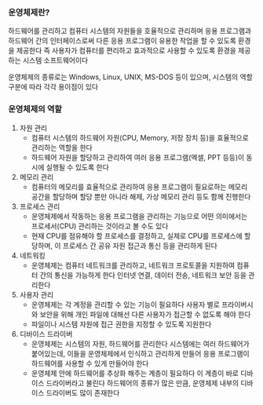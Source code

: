 ### 운영체제란?

하드웨어를 관리하고 컴퓨터 시스템의 자원들을 호율적으로 관리하며 응용 프로그램과 하드웨어 간의 인터페이스로써 다른 응용 프로그램이 유용한 작업을 할 수 있도록 환경을 제공한다 즉 사용자가 컴퓨터를 편리하고 효과적으로 사용할 수 있도록 환경을 제공하는 시스템 소프트웨어이다

운영체제의 종류로는 Windows, Linux, UNIX, MS-DOS 등이 있으며, 시스템의 역할 구분에 따라 각각 용이점이 있다

### 운영체제의 역할

1. 자원 관리
    - 컴퓨터 시스템의 하드웨어 자원(CPU, Memory, 저장 장치 등)을 효율적으로 관리하는 역할을 한다
    - 하드웨어 자원을 할당하고 관리하여 여러 응용 프로그램(엑셀, PPT 등등)이 동시에 실행될 수 있도록 한다
2. 메모리 관리
    - 컴퓨터의 메모리를 효율적으로 관리하여 응용 프로그램이 필요로하는 메모리 공간을 할당하며 할당 뿐만 아니라 해제, 가상 메모리 관리 등도 함께 진행한다
3. 프로세스 관리
    - 운영체제에서 작동하는 응용 프로그램을 관리하는 기능으로 어떤 의미에서는 프로세서(CPU) 관리하는 것이라고 볼 수도 있다
    - 현재 CPU를 점유해야 할 프로세스를 결정하고, 실제로 CPU를 프로세스에 할당하며, 이 프로세스 간 공유 자원 접근과 통신 등을 관리하게 된다
4. 네트워킹
    - 운영체제는 컴퓨터 네트워크를 관리하고, 네트워크 프로토콜을 지원하여 컴퓨터 간의 통신을 가능하게 한다 인터넷 연결, 데이터 전송, 네트워크 보안 등을 관리한다
5. 사용자 관리
    - 운영체제는 각 계정을 관리할 수 있는 기능이 필요하다 사용자 별로 프라이버시와 보안을 위해 개인 파일에 대해선 다른 사용자가 접근할 수 없도록 해야 한다
    - 파일이나 시스템 자원에 접근 권한을 지정할 수 있도록 지원한다
6. 디바이스 드라이버
    - 운영체제는 시스템의 자원, 하드웨어를 관리한다 시스템에는 여러 하드웨어가 붙어있는데, 이들을 운영체제에서 인식하고 관리하게 만들어 응용 프로그램이 하드웨어를 사용할 수 있게 만들어야 한다
    - 운영체제 안에 하드웨어를 추상화 해주는 계층이 필요하다 이 계층이 바로 디바이스 드라이버라고 불린다 하드웨어의 종류가 많은 만큼, 운영체제 내부의 디바이스 드라이버도 많이 존재한다

